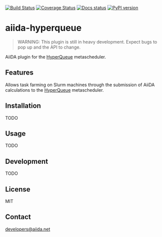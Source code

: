[![Build Status](https://github.com/aiidateam/aiida-hyperqueue/workflows/ci/badge.svg?branch=master)](https://github.com/aiidateam/aiida-hyperqueue/actions)
[![Coverage Status](https://coveralls.io/repos/github/aiidateam/aiida-hyperqueue/badge.svg?branch=master)](https://coveralls.io/github/aiidateam/aiida-hyperqueue?branch=master)
[![Docs status](https://readthedocs.org/projects/aiida-hyperqueue/badge)](http://aiida-hyperqueue.readthedocs.io/)
[![PyPI version](https://badge.fury.io/py/aiida-hyperqueue.svg)](https://badge.fury.io/py/aiida-hyperqueue)

# aiida-hyperqueue

> WARNING: This plugin is still in heavy development. Expect bugs to pop up and the API to change.

AiiDA plugin for the [HyperQueue](https://github.com/It4innovations/hyperqueue) metascheduler.

## Features

Allows task farming on Slurm machines through the submission of AiiDA calculations to the [HyperQueue](https://github.com/It4innovations/hyperqueue) metascheduler.

## Installation

TODO

## Usage

TODO

## Development

TODO

## License

MIT

## Contact

developers@aiida.net
